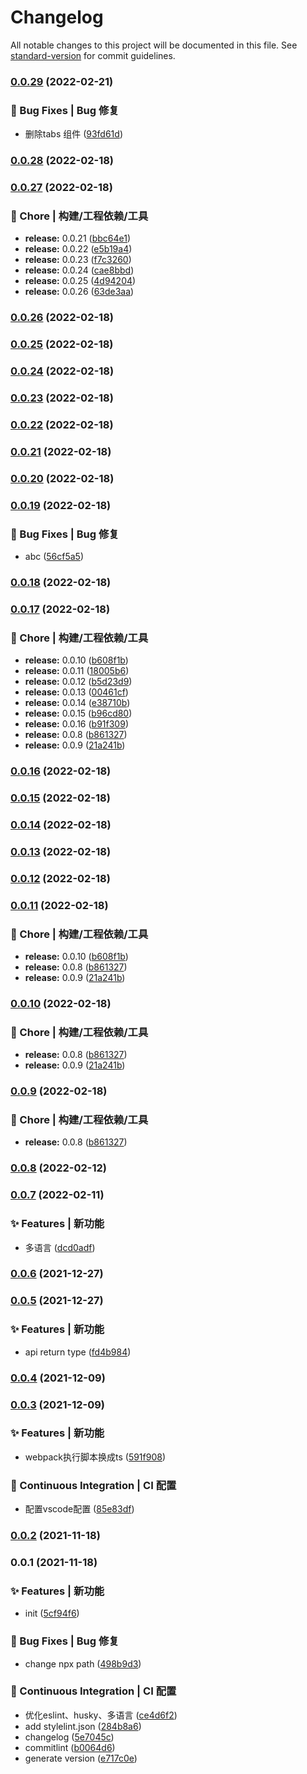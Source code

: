 # Changelog

All notable changes to this project will be documented in this file. See [standard-version](https://github.com/conventional-changelog/standard-version) for commit guidelines.

### [0.0.29](https://github.com/nanjingcaiyong/vue3-template/compare/v0.0.28...v0.0.29) (2022-02-21)


### 🐛 Bug Fixes | Bug 修复

* 删除tabs 组件 ([93fd61d](https://github.com/nanjingcaiyong/vue3-template/commit/93fd61d8f27eec14fd8a697d43a0e118aa049e65))

### [0.0.28](https://github.com/nanjingcaiyong/vue3-template/compare/v3.0.7...v0.0.28) (2022-02-18)

### [0.0.27](https://github.com/nanjingcaiyong/vue3-template/compare/v0.0.20...v0.0.27) (2022-02-18)


### 🚀 Chore | 构建/工程依赖/工具

* **release:** 0.0.21 ([bbc64e1](https://github.com/nanjingcaiyong/vue3-template/commit/bbc64e1dc6e4a9f64b421ccbeb7295f62841ddd6))
* **release:** 0.0.22 ([e5b19a4](https://github.com/nanjingcaiyong/vue3-template/commit/e5b19a4860e71f62b51d609a5c5d60dfbcce88d7))
* **release:** 0.0.23 ([f7c3260](https://github.com/nanjingcaiyong/vue3-template/commit/f7c326065d6b69c9cb16c79bba8b67fd2565f3b7))
* **release:** 0.0.24 ([cae8bbd](https://github.com/nanjingcaiyong/vue3-template/commit/cae8bbd6a35846a50b6f09bee4f12140a9919725))
* **release:** 0.0.25 ([4d94204](https://github.com/nanjingcaiyong/vue3-template/commit/4d942048ac4a3bccac39346f35484bd9f822dbea))
* **release:** 0.0.26 ([63de3aa](https://github.com/nanjingcaiyong/vue3-template/commit/63de3aab003ed862da2d568cc49c20394ef646b3))

### [0.0.26](https://github.com/nanjingcaiyong/vue3-template/compare/v3.0.6...v0.0.26) (2022-02-18)

### [0.0.25](https://github.com/nanjingcaiyong/vue3-template/compare/v3.0.5...v0.0.25) (2022-02-18)

### [0.0.24](https://github.com/nanjingcaiyong/vue3-template/compare/v3.0.4...v0.0.24) (2022-02-18)

### [0.0.23](https://github.com/nanjingcaiyong/vue3-template/compare/v3.0.3...v0.0.23) (2022-02-18)

### [0.0.22](https://github.com/nanjingcaiyong/vue3-template/compare/v3.0.2...v0.0.22) (2022-02-18)

### [0.0.21](https://github.com/nanjingcaiyong/vue3-template/compare/v0.0.20...v0.0.21) (2022-02-18)

### [0.0.20](https://github.com/nanjingcaiyong/vue3-template/compare/v3.0.1...v0.0.20) (2022-02-18)

### [0.0.19](https://github.com/nanjingcaiyong/vue3-template/compare/v0.0.18...v0.0.19) (2022-02-18)


### 🐛 Bug Fixes | Bug 修复

* abc ([56cf5a5](https://github.com/nanjingcaiyong/vue3-template/commit/56cf5a522aaef503845e87c877a15a6a3cef5cce))

### [0.0.18](https://github.com/nanjingcaiyong/vue3-template/compare/v0.0.17...v0.0.18) (2022-02-18)

### [0.0.17](https://github.com/nanjingcaiyong/vue3-template/compare/v0.0.7...v0.0.17) (2022-02-18)


### 🚀 Chore | 构建/工程依赖/工具

* **release:** 0.0.10 ([b608f1b](https://github.com/nanjingcaiyong/vue3-template/commit/b608f1bbf883efdc809e3658aa55149b8413418e))
* **release:** 0.0.11 ([18005b6](https://github.com/nanjingcaiyong/vue3-template/commit/18005b6f33e69602ee840a57d240cea1475c691a))
* **release:** 0.0.12 ([b5d23d9](https://github.com/nanjingcaiyong/vue3-template/commit/b5d23d9b5b289eb52c9b741016fab53c4dabe669))
* **release:** 0.0.13 ([00461cf](https://github.com/nanjingcaiyong/vue3-template/commit/00461cfd9fea5c8e3755601c8e8f7b47c5400d0e))
* **release:** 0.0.14 ([e38710b](https://github.com/nanjingcaiyong/vue3-template/commit/e38710b72ca1446e68d1696ebef584f42eda5a2d))
* **release:** 0.0.15 ([b96cd80](https://github.com/nanjingcaiyong/vue3-template/commit/b96cd807a59127102a6633afc38399386a6af4a7))
* **release:** 0.0.16 ([b91f309](https://github.com/nanjingcaiyong/vue3-template/commit/b91f309a5755789c520b0a57d199ed00f0db6389))
* **release:** 0.0.8 ([b861327](https://github.com/nanjingcaiyong/vue3-template/commit/b861327384adefffe739f38162491119b08b3026))
* **release:** 0.0.9 ([21a241b](https://github.com/nanjingcaiyong/vue3-template/commit/21a241b6d7dad0b135394c8dbfec757086317434))

### [0.0.16](https://github.com/nanjingcaiyong/vue3-template/compare/v0.0.15...v0.0.16) (2022-02-18)

### [0.0.15](https://github.com/nanjingcaiyong/vue3-template/compare/v0.0.14...v0.0.15) (2022-02-18)

### [0.0.14](https://github.com/nanjingcaiyong/vue3-template/compare/v0.0.13...v0.0.14) (2022-02-18)

### [0.0.13](https://github.com/nanjingcaiyong/vue3-template/compare/v0.0.12...v0.0.13) (2022-02-18)

### [0.0.12](https://github.com/nanjingcaiyong/vue3-template/compare/v0.0.11...v0.0.12) (2022-02-18)

### [0.0.11](https://github.com/nanjingcaiyong/vue3-template/compare/v0.0.7...v0.0.11) (2022-02-18)


### 🚀 Chore | 构建/工程依赖/工具

* **release:** 0.0.10 ([b608f1b](https://github.com/nanjingcaiyong/vue3-template/commit/b608f1bbf883efdc809e3658aa55149b8413418e))
* **release:** 0.0.8 ([b861327](https://github.com/nanjingcaiyong/vue3-template/commit/b861327384adefffe739f38162491119b08b3026))
* **release:** 0.0.9 ([21a241b](https://github.com/nanjingcaiyong/vue3-template/commit/21a241b6d7dad0b135394c8dbfec757086317434))

### [0.0.10](https://github.com/nanjingcaiyong/vue3-template/compare/v0.0.7...v0.0.10) (2022-02-18)


### 🚀 Chore | 构建/工程依赖/工具

* **release:** 0.0.8 ([b861327](https://github.com/nanjingcaiyong/vue3-template/commit/b861327384adefffe739f38162491119b08b3026))
* **release:** 0.0.9 ([21a241b](https://github.com/nanjingcaiyong/vue3-template/commit/21a241b6d7dad0b135394c8dbfec757086317434))

### [0.0.9](https://github.com/nanjingcaiyong/vue3-template/compare/v0.0.7...v0.0.9) (2022-02-18)


### 🚀 Chore | 构建/工程依赖/工具

* **release:** 0.0.8 ([b861327](https://github.com/nanjingcaiyong/vue3-template/commit/b861327384adefffe739f38162491119b08b3026))

### [0.0.8](https://github.com/nanjingcaiyong/vue3-template/compare/v0.0.7...v0.0.8) (2022-02-12)

### [0.0.7](https://github.com/nanjingcaiyong/vue3-template/compare/v0.0.6...v0.0.7) (2022-02-11)


### ✨ Features | 新功能

* 多语言 ([dcd0adf](https://github.com/nanjingcaiyong/vue3-template/commit/dcd0adf2eec31391cf103c15af307b5864a60309))

### [0.0.6](https://github.com/nanjingcaiyong/vue3-template/compare/v0.0.5...v0.0.6) (2021-12-27)

### [0.0.5](https://github.com/nanjingcaiyong/vue3-template/compare/v0.0.4...v0.0.5) (2021-12-27)


### ✨ Features | 新功能

* api return type ([fd4b984](https://github.com/nanjingcaiyong/vue3-template/commit/fd4b98409e01d7257a99e9c290ddc5ccc4f2d4f5))

### [0.0.4](https://github.com/nanjingcaiyong/vue3-template/compare/v0.0.3...v0.0.4) (2021-12-09)

### [0.0.3](https://github.com/nanjingcaiyong/vue3-template/compare/v0.0.2...v0.0.3) (2021-12-09)


### ✨ Features | 新功能

* webpack执行脚本换成ts ([591f908](https://github.com/nanjingcaiyong/vue3-template/commit/591f9083c7829131dda80b6e2b8e6d3b38a94d72))


### 👷 Continuous Integration | CI 配置

* 配置vscode配置 ([85e83df](https://github.com/nanjingcaiyong/vue3-template/commit/85e83df37b5f39bb4c956f478e47bd9581b55d59))

### [0.0.2](https://github.com/nanjingcaiyong/vue3-template/compare/v0.0.1...v0.0.2) (2021-11-18)

### 0.0.1 (2021-11-18)


### ✨ Features | 新功能

* init ([5cf94f6](https://github.com/nanjingcaiyong/vue3-template/commit/5cf94f6095b41ab3c057135486b61ebb9bd6f240))


### 🐛 Bug Fixes | Bug 修复

* change npx path ([498b9d3](https://github.com/nanjingcaiyong/vue3-template/commit/498b9d3da0a6450444d0c64894db42e2867ca976))


### 👷 Continuous Integration | CI 配置

* 优化eslint、husky、多语言 ([ce4d6f2](https://github.com/nanjingcaiyong/vue3-template/commit/ce4d6f24379a1a35fd528ad68718b823da5499c6))
* add stylelint.json ([284b8a6](https://github.com/nanjingcaiyong/vue3-template/commit/284b8a6dd5c3eb58aac0a2410c12502ffb3fe9a9))
* changelog ([5e7045c](https://github.com/nanjingcaiyong/vue3-template/commit/5e7045c8d5d1a432f748dce223d7eaf6d1b7f962))
* commitlint ([b0064d6](https://github.com/nanjingcaiyong/vue3-template/commit/b0064d6eedca7c82b88ee9474db12e06ab3fd64f))
* generate version ([e717c0e](https://github.com/nanjingcaiyong/vue3-template/commit/e717c0e4a922a9d4538c1ae08d21dbd55e580ee8))
